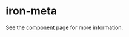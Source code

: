 iron-meta
=========

See the [component page](http://polymerelements.github.io/iron-meta) for more information.
